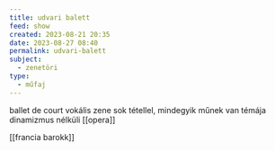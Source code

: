 ```yaml
---
title: udvari balett
feed: show
created: 2023-08-21 20:35
date: 2023-08-27 08:40
permalink: udvari-balett
subject:
  - zenetöri
type:
  - műfaj
---
```


ballet de court
vokális zene sok tétellel, mindegyik műnek van témája
dinamizmus nélküli [[opera]]

[[francia barokk]]